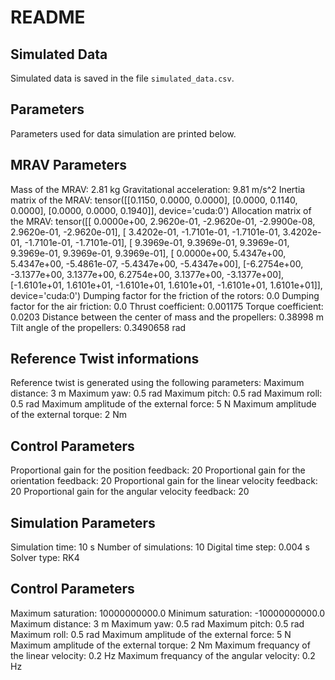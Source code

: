 # README
## Simulated Data
Simulated data is saved in the file `simulated_data.csv`.
## Parameters
Parameters used for data simulation are printed below.
## MRAV Parameters
Mass of the MRAV: 2.81 kg
Gravitational acceleration: 9.81 m/s^2
Inertia matrix of the MRAV: 
tensor([[0.1150, 0.0000, 0.0000],
        [0.0000, 0.1140, 0.0000],
        [0.0000, 0.0000, 0.1940]], device='cuda:0')
Allocation matrix of the MRAV: 
tensor([[ 0.0000e+00,  2.9620e-01, -2.9620e-01, -2.9900e-08,  2.9620e-01,
         -2.9620e-01],
        [ 3.4202e-01, -1.7101e-01, -1.7101e-01,  3.4202e-01, -1.7101e-01,
         -1.7101e-01],
        [ 9.3969e-01,  9.3969e-01,  9.3969e-01,  9.3969e-01,  9.3969e-01,
          9.3969e-01],
        [ 0.0000e+00,  5.4347e+00,  5.4347e+00, -5.4861e-07, -5.4347e+00,
         -5.4347e+00],
        [-6.2754e+00, -3.1377e+00,  3.1377e+00,  6.2754e+00,  3.1377e+00,
         -3.1377e+00],
        [-1.6101e+01,  1.6101e+01, -1.6101e+01,  1.6101e+01, -1.6101e+01,
          1.6101e+01]], device='cuda:0')
Dumping factor for the friction of the rotors: 0.0
Dumping factor for the air friction: 0.0
Thrust coefficient: 0.001175
Torque coefficient: 0.0203
Distance between the center of mass and the propellers: 0.38998 m
Tilt angle of the propellers: 0.3490658 rad
## Reference Twist informations
Reference twist is generated using the following parameters:
Maximum distance: 3 m
Maximum yaw: 0.5 rad
Maximum pitch: 0.5 rad
Maximum roll: 0.5 rad
Maximum amplitude of the external force: 5 N
Maximum amplitude of the external torque: 2 Nm
## Control Parameters
Proportional gain for the position feedback: 20
Proportional gain for the orientation feedback: 20
Proportional gain for the linear velocity feedback: 20
Proportional gain for the angular velocity feedback: 20
## Simulation Parameters
Simulation time: 10 s
Number of simulations: 10
Digital time step: 0.004 s
Solver type: RK4
## Control Parameters
Maximum saturation: 10000000000.0
Minimum saturation: -10000000000.0
Maximum distance: 3 m
Maximum yaw: 0.5 rad
Maximum pitch: 0.5 rad
Maximum roll: 0.5 rad
Maximum amplitude of the external force: 5 N
Maximum amplitude of the external torque: 2 Nm
Maximum frequancy of the linear velocity: 0.2 Hz
Maximum frequancy of the angular velocity: 0.2 Hz

